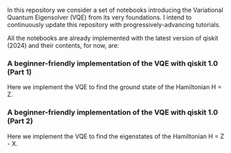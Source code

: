 In this repository we consider a set of notebooks introducing the Variational Quantum Eigensolver (VQE) from its very foundations. I intend to continuously update this repository with progressively-advancing tutorials.

All the notebooks are already implemented with the latest version of qiskit (2024) and their contents, for now, are:

### A beginner-friendly implementation of the VQE with qiskit 1.0 (Part 1)
  Here we implement the VQE to find the ground state of the Hamiltonian H = Z.
### A beginner-friendly implementation of the VQE with qiskit 1.0 (Part 2)
  Here we implement the VQE to find the eigenstates of the Hamiltonian H = Z - X.
